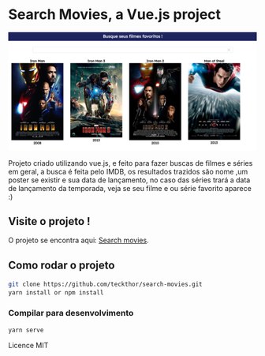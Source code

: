 # Search Movies, a Vue.js project

![Imagem da tela principal do projeto, com os filmes de uma busca qualquer](./src/assets/home.png)

Projeto criado utilizando vue.js, e feito para fazer buscas de filmes e séries em geral, a busca é feita pelo IMDB, os resultados trazidos são nome ,um poster se existir e sua data de lançamento, no caso das séries trará a data de lançamento da temporada, veja se seu filme e ou série favorito aparece :)

## Visite o projeto !
O projeto se encontra aqui: [Search movies](http://search-my-movies.surge.sh).

## Como rodar o projeto

```bash
git clone https://github.com/teckthor/search-movies.git
yarn install or npm install
```

### Compilar para desenvolvimento
```bash
yarn serve
```

Licence MIT
